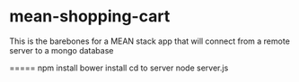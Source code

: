 mean-shopping-cart
==================

This is the barebones for a MEAN stack app that will connect from a remote server to a mongo database


=====
npm install
bower install
cd to server
node server.js
